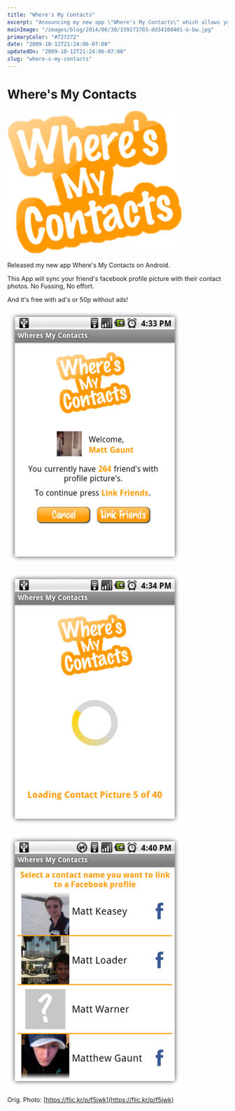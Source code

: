 ```yaml
---
title: "Where's My Contacts"
excerpt: "Announcing my new app \"Where's My Contacts\" which allows you to sync up your Facebook friends profile picture with your phonebooks photos."
mainImage: "/images/blog/2014/06/30/159273703-dd3410d401-o-bw.jpg"
primaryColor: "#727272"
date: "2009-10-12T21:24:06-07:00"
updatedOn: "2009-10-12T21:24:06-07:00"
slug: "where-s-my-contacts"
---
```


# Where's My Contacts 

![Where's My Contacts Logo](/images/blog/2009/10/WheresMyContactLogo.png "400")

Released my new app Where's My Contacts on Android.

This App will sync your friend's facebook profile picture with their contact photos. No Fussing, No effort.

And it's free with ad's or 50p without ads! 

![Where's My Contacts Screenshot 1](/images/blog/2009/10/screenshot11.png)

![Where's My Contacts Screenshot 2](/images/blog/2009/10/screenshot21.png)

![Where's My Contacts Screenshot 3](/images/blog/2009/10/screenshot31.png)

Orig. Photo: [https://flic.kr/p/f5jwk](https://flic.kr/p/f5jwk)